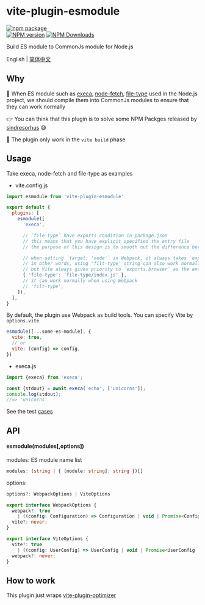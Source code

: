 # vite-plugin-esmodule

[![npm package](https://nodei.co/npm/vite-plugin-esmodule.png?downloads=true&downloadRank=true&stars=true)](https://www.npmjs.com/package/vite-plugin-esmodule)
<br/>
[![NPM version](https://img.shields.io/npm/v/vite-plugin-esmodule.svg?style=flat)](https://npmjs.org/package/vite-plugin-esmodule)
[![NPM Downloads](https://img.shields.io/npm/dm/vite-plugin-esmodule.svg?style=flat)](https://npmjs.org/package/vite-plugin-esmodule)

Build ES module to CommonJs module for Node.js

English | [简体中文](https://github.com/caoxiemeihao/vite-plugins/tree/main/packages/esmodule/README.zh-CN.md)

## Why

🤔 When ES module such as [execa](https://www.npmjs.com/package/execa), [node-fetch](https://www.npmjs.com/package/node-fetch), [file-type](https://www.npmjs.com/package/file-type) used in the Node.js project, we should compile them into CommonJs modules to ensure that they can work normally

👉 You can think that this plugin is to solve some NPM Packges released by [sindresorhus](https://www.npmjs.com/~sindresorhus) 😅

🚧 The plugin only work in the `vite build` phase

## Usage

Take execa, node-fetch and file-type as examples

- vite.config.js

```js
import esmodule from 'vite-plugin-esmodule'

export default {
  plugins: [
    esmodule([
      'execa',

      // `file-type` have exports condition in package.json
      // this means that you have explicit specified the entry file
      // the purpose of this design is to smooth out the difference between Vite and Webpack

      // when setting `target: 'node'` in Webpack, it always takes `exports.node` as the entry
      // in other words, using 'filt-type' string can also work normally
      // but Vite always gives priority to `exports.browser` as the entry
      { 'file-type': 'file-type/index.js' },
      // it can work normally when using Webpack
      // 'filt-type',
    ]),
  ],
}
```

By default, the plugin use Webpack as build tools. You can specify Vite by `options.vite`  

```js
esmodule([...some-es-module], {
  vite: true,
  // or
  vite: (config) => config,
})
```

- execa.js

```js
import {execa} from 'execa';

const {stdout} = await execa('echo', ['unicorns']);
console.log(stdout);
//=> 'unicorns'
```

See the test [cases](https://github.com/caoxiemeihao/vite-plugins/tree/main/playground/vite-plugin-esmodule)

## API

#### esmodule(modules[,options])

modules: ES module name list

```ts
modules: (string | { [module: string]: string })[]
```

options:

```ts
options?: WebpackOptions | ViteOptions

export interface WebpackOptions {
  webpack?: true
    | ((config: Configuration) => Configuration | void | Promise<Configuration | void>);
  vite?: never;
}

export interface ViteOptions {
  vite?: true
    | ((config: UserConfig) => UserConfig | void | Promise<UserConfig | void>);
  webpack?: never;
}
```

## How to work

This plugin just wraps [vite-plugin-optimizer](https://github.com/caoxiemeihao/vite-plugins/tree/main/packages/optimizer)
